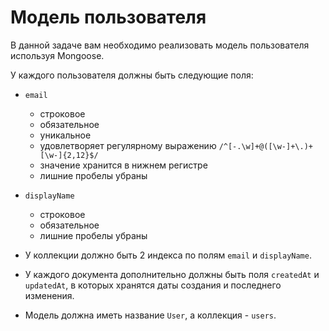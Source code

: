 # Модель пользователя

В данной задаче вам необходимо реализовать модель пользователя используя Mongoose.


У каждого пользователя должны быть следующие поля:

- `email`
    - строковое
    - обязательное
    - уникальное
    - удовлетворяет регулярному выражению `/^[-.\w]+@([\w-]+\.)+[\w-]{2,12}$/`
    - значение хранится в нижнем регистре
    - лишние пробелы убраны
- `displayName`
    - строковое
    - обязательное
    - лишние пробелы убраны
  
  
- У коллекции должно быть 2 индекса по полям `email` и `displayName`. 
- У каждого документа дополнительно должны быть поля `createdAt` и `updatedAt`, в которых хранятся даты создания и 
последнего изменения. 
- Модель должна иметь название `User`, а коллекция - `users`.
